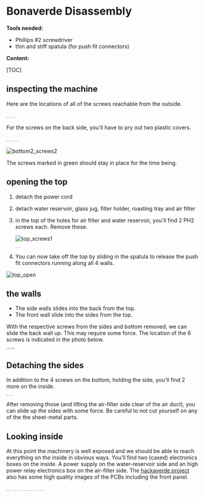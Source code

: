 # Bonaverde Disassembly
**Tools needed:**

- Phillips #2 screwdriver
- thin and stiff spatula (for push fit connectors)

**Content:**

[TOC]



## inspecting the machine

Here are the locations of all of the screws reachable from the outside.

<img src="C:\Users\mw2_7\Documents\GitHub\raspiverde\Bonaverde_disassembly\left_screws.JPG" alt="left_screws" style="zoom:12%;" />

<img src="C:\Users\mw2_7\Documents\GitHub\raspiverde\Bonaverde_disassembly\right_screws.JPG" alt="right_screws" style="zoom:12%;" />

For the screws on the back side, you'll have to pry out two plastic covers.

<img src="C:\Users\mw2_7\Documents\GitHub\raspiverde\Bonaverde_disassembly\back_screws.JPG" alt="back_screws" style="zoom:12%;" />



<img src="C:\Users\mw2_7\Documents\GitHub\raspiverde\Bonaverde_disassembly\bottom1_screws.JPG" alt="bottom1_screws" style="zoom:12%;" />

![bottom2_screws2](C:\Users\mw2_7\Documents\GitHub\raspiverde\Bonaverde_disassembly\bottom2_screws2.JPG)

The screws marked in green should stay in place for the time being.

## opening the top

1. detach the power cord

2. detach water reservoir, glass jug, filter holder, roasting tray and air filter

3. in the top of the holes for air filter and water reservoir, you'll find 2 PH2 screws each. Remove these.

   ![top_screws1](C:\Users\mw2_7\Documents\GitHub\raspiverde\Bonaverde_disassembly\top_screws1.JPG)

   <img src="C:\Users\mw2_7\Documents\GitHub\raspiverde\Bonaverde_disassembly\top_screws2.JPG" alt="top_screws2" style="zoom:12%;" />

4. You can now take off the top by sliding in the spatula to release the push fit connectors running along all 4 walls.

![top_open](C:\Users\mw2_7\Documents\GitHub\raspiverde\Bonaverde_disassembly\top_open.JPG)

## the walls

* The side walls slides into the back from the top.
* The front wall slide into the sides from the top.

With the respective screws from the sides and bottom removed, we can slide the back wall up.
This may require some force.
The location of the 6 screws is indicated in the photo below.

<img src="C:\Users\mw2_7\Documents\GitHub\raspiverde\Bonaverde_disassembly\back_open_screws.JPG" alt="back_open_screws" style="zoom:15%;" />

## Detaching the sides

In addition to the 4 screws on the bottom, holding the side,
you'll find 2 more on the inside.

<img src="C:\Users\mw2_7\Documents\GitHub\raspiverde\Bonaverde_disassembly\back_open_screws2.JPG" alt="back_open_screws2" style="zoom:12%;" />

After removing those (and lifting the air-filter side clear of the air duct),
you can slide up the sides with some force.
Be careful to not cut yourself on any of the the sheet-metal parts.

## Looking inside

At this point the machinery is well exposed and we should be able to reach everything on the inside in obvious ways.
You'll find two (cased) electronics boxes on the inside.
A power supply on the water-reservoir side and an high power relay electronics box on the air-filter side.
The [hackaverde project](https://github.com/PostalBlab/hackaverde/tree/master/images) also has some high quality images of the PCBs including the front panel.



<img src="C:\Users\mw2_7\Documents\GitHub\raspiverde\Bonaverde_disassembly\opened_back.JPG" alt="opened_back" style="zoom:12%;" />

<img src="C:\Users\mw2_7\Documents\GitHub\raspiverde\Bonaverde_disassembly\opened_electronics_box.JPG" alt="opened_electronics_box" style="zoom:12%;" />

<img src="C:\Users\mw2_7\Documents\GitHub\raspiverde\Bonaverde_disassembly\opened_left.JPG" alt="opened_left" style="zoom:12%;" />

<img src="C:\Users\mw2_7\Documents\GitHub\raspiverde\Bonaverde_disassembly\opened_power_electronics_box.JPG" alt="opened_power_electronics_box" style="zoom:12%;" />

<img src="C:\Users\mw2_7\Documents\GitHub\raspiverde\Bonaverde_disassembly\opened_right.JPG" alt="opened_right" style="zoom:12%;" />
